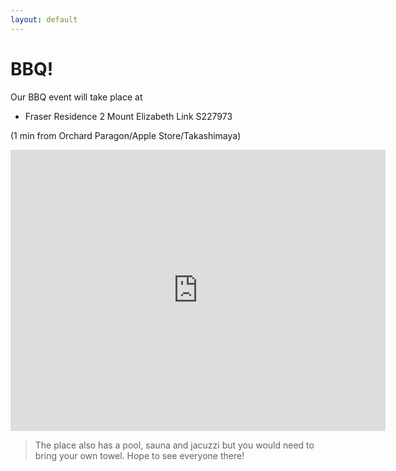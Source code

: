 ```yaml
---
layout: default
---
```


# BBQ!

Our BBQ event will take place at 

- Fraser Residence
  2 Mount Elizabeth Link
  S227973
  
(1 min from Orchard Paragon/Apple Store/Takashimaya)

<iframe src="https://www.google.com/maps/embed?pb=!1m18!1m12!1m3!1d3988.782429048404!2d103.8347043147382!3d1.3056523620796026!2m3!1f0!2f0!3f0!3m2!1i1024!2i768!4f13.1!3m3!1m2!1s0x31da1993096f2cdb%3A0x2fd08d910e466259!2sFraser+Residence+Singapore!5e0!3m2!1sen!2ssg!4v1552614796958" width="600" height="450" frameborder="0" style="border:0" allowfullscreen></iframe>

>The place also has a pool, sauna and jacuzzi but you would need to bring your own towel. 
Hope to see everyone there!
